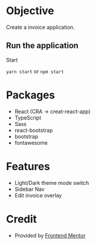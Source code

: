 # Objective

Create a invoice application.

## Run the application

Start

`yarn start` or `npm start`

# Packages

- React (CRA -> creat-react-app)
- TypeScript
- Sass
- react-bootstrap
- bootstrap
- fontawesome

# Features

- Light/Dark theme mode switch
- Sidebar Nav
- Edit invoice overlay

# Credit

- Provided by [Frontend Mentor](https://www.frontendmentor.io/challenges/invoice-app-i7KaLTQjl)
